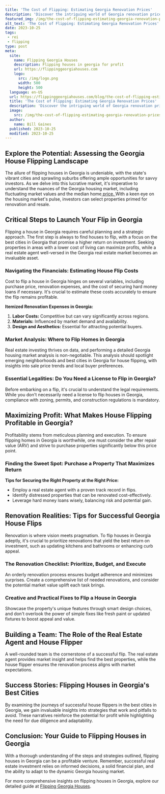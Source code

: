 ```yaml
---
title: 'The Cost of Flipping: Estimating Georgia Renovation Prices'
description: 'Discover the intriguing world of Georgia renovation prices with our comprehensive guide. Satiate your curiosity about the costs of flipping properties.'
featured_img: /img/the-cost-of-flipping-estimating-georgia-renovation-prices.webp
alt_text: 'The Cost of Flipping: Estimating Georgia Renovation Prices'
date: 2023-10-25
tags:
 - rei
 - flipping
type: post
meta:
  site:
    name: Flipping Georgia Houses
    description: Flipping houses in georgia for profit
    url: https://flippinggeorgiahouses.com
    logo:
      src: /img/logo.png
      width: 500
      height: 500
  language: en-US
  url: https://flippinggeorgiahouses.com/blog/the-cost-of-flipping-estimating-georgia-renovation-prices
  title: 'The Cost of Flipping: Estimating Georgia Renovation Prices'
  description: 'Discover the intriguing world of Georgia renovation prices with our comprehensive guide. Satiate your curiosity about the costs of flipping properties.'
  image:
    src: /img/the-cost-of-flipping-estimating-georgia-renovation-prices.webp
  author:
    name: Bill Gaines
  published: 2023-10-25
  modified: 2023-10-25
---
```



## Explore the Potential: Assessing the Georgia House Flipping Landscape

The allure of flipping houses in Georgia is undeniable, with the state's vibrant cities and sprawling suburbs offering ample opportunities for savvy investors. As we delve into this lucrative market, it's imperative to understand the nuances of the Georgia housing market, including fluctuating market values and the median home[  price.  ](https://flippinggeorgiahouses.com/blog/georgias-real-estate-regulations-what-flippers-must-know)With a keen eye on the housing market's pulse, investors can select properties primed for renovation and resale.

## Critical Steps to Launch Your Flip in Georgia

Flipping a house in Georgia requires careful planning and a strategic approach. The first step is always to find houses to flip, with a focus on the best cities in Georgia that promise a higher return on investment. Seeking properties in areas with a lower cost of living can maximize profits, while a real estate agent well-versed in the Georgia real estate market becomes an invaluable asset.

### Navigating the Financials: Estimating House Flip Costs

Cost to flip a house in Georgia hinges on several variables, including purchase price, renovation expenses, and the cost of securing hard money loans if necessary. It's crucial to estimate these costs accurately to ensure the flip remains profitable.

**Itemized Renovation Expenses in Georgia:**
1. **Labor Costs:** Competitive but can vary significantly across regions.
2. **Materials:** Influenced by market demand and availability.
3. **Design and Aesthetics:** Essential for attracting potential buyers.

### Market Analysis: Where to Flip Homes in Georgia

Real estate investing thrives on data, and performing a detailed Georgia housing market analysis is non-negotiable. This analysis should spotlight emerging neighborhoods and best cities in Georgia for house flipping, with insights into sale price trends and local buyer preferences.

### Essential Legalities: Do You Need a License to Flip in Georgia?

Before embarking on a flip, it's crucial to understand the legal requirements. While you don't necessarily need a license to flip houses in Georgia, compliance with zoning, permits, and construction regulations is mandatory.

## Maximizing Profit: What Makes House Flipping Profitable in Georgia?

Profitability stems from meticulous planning and execution. To ensure flipping homes in Georgia is worthwhile, one must consider the after repair value (ARV) and strive to purchase properties significantly below this price point.

### Finding the Sweet Spot: Purchase a Property That Maximizes Return

**Tips for Securing the Right Property at the Right Price:**
  - Employ a real estate agent with a proven track record in flips.
  - Identify distressed properties that can be renovated cost-effectively.
  - Leverage hard money loans wisely, balancing risk and potential gain.

## Renovation Realities: Tips for Successful Georgia House Flips

Renovation is where vision meets pragmatism. To flip houses in Georgia adeptly, it's crucial to prioritize renovations that yield the best return on investment, such as updating kitchens and bathrooms or enhancing curb appeal.

### The Renovation Checklist: Prioritize, Budget, and Execute

An orderly renovation process ensures budget adherence and minimizes surprises. Create a comprehensive list of needed renovations, and consider the potential market value uplift each task brings.

### Creative and Practical Fixes to Flip a House in Georgia

Showcase the property's unique features through smart design choices, and don't overlook the power of simple fixes like fresh paint or updated fixtures to boost appeal and value.

## Building a Team: The Role of the Real Estate Agent and House Flipper

A well-rounded team is the cornerstone of a successful flip. The real estate agent provides market insight and helps find the best properties, while the house flipper ensures the renovation process aligns with market expectations.

## Success Stories: Flipping Houses in Georgia's Best Cities

By examining the journeys of successful house flippers in the best cities in Georgia, we gain invaluable insights into strategies that work and pitfalls to avoid. These narratives reinforce the potential for profit while highlighting the need for due diligence and adaptability.

## Conclusion: Your Guide to Flipping Houses in Georgia

With a thorough understanding of the steps and strategies outlined, flipping houses in Georgia can be a profitable venture. Remember, successful real estate investment relies on informed decisions, a solid financial plan, and the ability to adapt to the dynamic Georgia housing market.

For more comprehensive insights on flipping houses in Georgia, explore our detailed guide at [Flipping Georgia Houses](https://flippinggeorgiahouses.com).